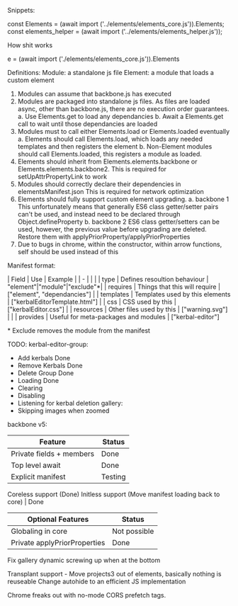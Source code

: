 Snippets:

const Elements = (await import ('../elements/elements_core.js')).Elements;
const elements_helper = (await import ('../elements/elements_helper.js'));

How shit works

e = (await import ('./elements/elements_core.js')).Elements

Definitions:
	Module: a standalone js file
	Element: a module that loads a custom element

1.	Modules can assume that backbone.js has executed
2.	Modules are packaged into standalone js files.
	As files are loaded async, other than backbone.js, there are no
	execution order guarantees.
	a.	Use Elements.get to load any dependancies
	b.	Await a Elements.get call to wait until those dependancies are loaded
3.	Modules must to call either Elements.load or Elements.loaded eventually
	a.	Elements should call Elements.load, which loads any needed templates
		and then registers the element
	b.	Non-Element modules should call Elements.loaded, this registers a
		module as loaded.
4.	Elements should inherit from Elements.elements.backbone or Elements.elements.backbone2.
	This is required for setUpAttrPropertyLink to work
5. 	Modules should correctly declare their dependencies in elementsManifest.json
	This is required for network optimization
6.	Elements should fully support custom element upgrading.
	a. backbone 1
		This unfortunately means that generally ES6 class getter/setter pairs can't be used, and
		instead need to be declared through Object.defineProperty
	b. backbone 2
		ES6 class getter/setters can be used, however, the previous value before upgrading are deleted. Restore them with applyPriorProperty/applyPriorProperties
7.	Due to bugs in chrome, within the constructor, within arrow functions,
	self should be used instead of this


Manifest format:

| Field | Use | Example |
| - | | |
| type | Defines resoultion behaviour | "element"\|"module"\|"exclude"*|
| requires | Things that this will require | ["element", "dependancies"] |
| templates | Templates used by this elements | ["kerbalEditorTemplate.html"] |
| css | CSS used by this | ["kerbalEditor.css"] |
| resources | Other files used by this | ["warning.svg"] | |
| provides | Useful for meta-packages and modules | ["kerbal-editor"]

\* Exclude removes the module from the manifest

TODO:
kerbal-editor-group:

* Add kerbals Done
* Remove Kerbals Done
* Delete Group Done
* Loading Done
* Clearing
* Disabling
* Listening for kerbal deletion gallery:
* Skipping images when zoomed

backbone v5:

| Feature | Status |
| - | - |
Private fields + members | Done
Top level await | Done
Explicit manifest | Testing
Coreless support (Done)
Initless support (Move manifest loading back to core) | Done

| Optional Features | Status |
| - | - |
| Globaling in core | Not possible |
| Private applyPriorProperties | Done |

Fix gallery dynamic screwing up when at the bottom

Transplant support - Move projects3 out of elements, basically nothing is reuseable
Change autohide to an efficient JS implementation


Chrome freaks out with no-mode CORS prefetch tags.
